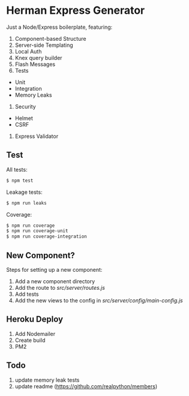 # Herman Express Generator

Just a Node/Express boilerplate, featuring:

1. Component-based Structure
1. Server-side Templating
1. Local Auth
1. Knex query builder
1. Flash Messages
1. Tests
  - Unit
  - Integration
  - Memory Leaks
1. Security
  - Helmet
  - CSRF
1. Express Validator

## Test

All tests:

```sh
$ npm test
```

Leakage tests:

```sh
$ npm run leaks
```

Coverage:

```sh
$ npm run coverage
$ npm run coverage-unit
$ npm run coverage-integration
```

## New Component?

Steps for setting up a new component:

1. Add a new component directory
1. Add the route to *src/server/routes.js*
1. Add tests
1. Add the new views to the config in *src/server/config/main-config.js*

## Heroku Deploy

1. Add Nodemailer
1. Create build
1. PM2

## Todo

1. update memory leak tests
1. update readme (https://github.com/realpython/members)
